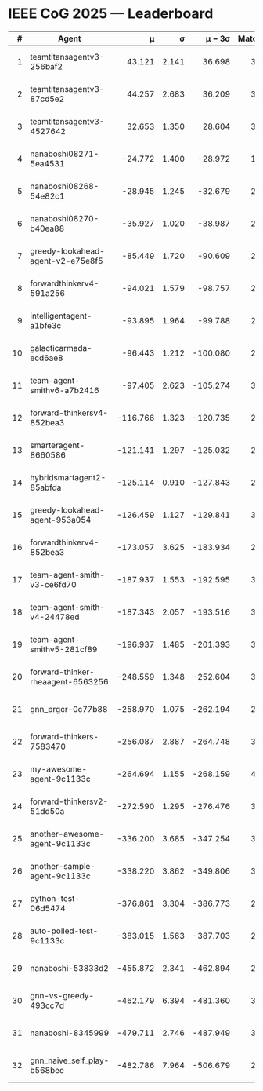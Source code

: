 # IEEE CoG 2025 — Leaderboard

| # | Agent | μ | σ | μ − 3σ | Matches | Updated |
|---:|---|---:|---:|---:|---:|---|
| 1 | teamtitansagentv3-256baf2 | 43.121 | 2.141 | 36.698 | 3300 | 2025-08-27 23:12 |
| 2 | teamtitansagentv3-87cd5e2 | 44.257 | 2.683 | 36.209 | 3260 | 2025-08-27 23:12 |
| 3 | teamtitansagentv3-4527642 | 32.653 | 1.350 | 28.604 | 3040 | 2025-08-27 23:12 |
| 4 | nanaboshi08271-5ea4531 | -24.772 | 1.400 | -28.972 | 1500 | 2025-08-27 23:12 |
| 5 | nanaboshi08268-54e82c1 | -28.945 | 1.245 | -32.679 | 2938 | 2025-08-27 23:12 |
| 6 | nanaboshi08270-b40ea88 | -35.927 | 1.020 | -38.987 | 2058 | 2025-08-27 23:12 |
| 7 | greedy-lookahead-agent-v2-e75e8f5 | -85.449 | 1.720 | -90.609 | 2626 | 2025-08-27 23:12 |
| 8 | forwardthinkerv4-591a256 | -94.021 | 1.579 | -98.757 | 2671 | 2025-08-27 23:12 |
| 9 | intelligentagent-a1bfe3c | -93.895 | 1.964 | -99.788 | 2800 | 2025-08-27 23:12 |
| 10 | galacticarmada-ecd6ae8 | -96.443 | 1.212 | -100.080 | 2920 | 2025-08-27 23:12 |
| 11 | team-agent-smithv6-a7b2416 | -97.405 | 2.623 | -105.274 | 3560 | 2025-08-27 23:12 |
| 12 | forward-thinkersv4-852bea3 | -116.766 | 1.323 | -120.735 | 2756 | 2025-08-27 23:12 |
| 13 | smarteragent-8660586 | -121.141 | 1.297 | -125.032 | 2600 | 2025-08-27 23:12 |
| 14 | hybridsmartagent2-85abfda | -125.114 | 0.910 | -127.843 | 2802 | 2025-08-27 23:12 |
| 15 | greedy-lookahead-agent-953a054 | -126.459 | 1.127 | -129.841 | 3026 | 2025-08-27 23:12 |
| 16 | forwardthinkerv4-852bea3 | -173.057 | 3.625 | -183.934 | 2457 | 2025-08-27 23:12 |
| 17 | team-agent-smith-v3-ce6fd70 | -187.937 | 1.553 | -192.595 | 3354 | 2025-08-27 23:12 |
| 18 | team-agent-smith-v4-24478ed | -187.343 | 2.057 | -193.516 | 3174 | 2025-08-27 23:12 |
| 19 | team-agent-smithv5-281cf89 | -196.937 | 1.485 | -201.393 | 3400 | 2025-08-27 23:12 |
| 20 | forward-thinker-rheaagent-6563256 | -248.559 | 1.348 | -252.604 | 3324 | 2025-08-27 23:12 |
| 21 | gnn_prgcr-0c77b88 | -258.970 | 1.075 | -262.194 | 2780 | 2025-08-27 23:12 |
| 22 | forward-thinkers-7583470 | -256.087 | 2.887 | -264.748 | 3240 | 2025-08-27 23:12 |
| 23 | my-awesome-agent-9c1133c | -264.694 | 1.155 | -268.159 | 4180 | 2025-08-27 23:12 |
| 24 | forward-thinkersv2-51dd50a | -272.590 | 1.295 | -276.476 | 3524 | 2025-08-27 23:12 |
| 25 | another-awesome-agent-9c1133c | -336.200 | 3.685 | -347.254 | 3660 | 2025-08-27 23:12 |
| 26 | another-sample-agent-9c1133c | -338.220 | 3.862 | -349.806 | 3320 | 2025-08-27 23:12 |
| 27 | python-test-06d5474 | -376.861 | 3.304 | -386.773 | 2590 | 2025-08-27 23:12 |
| 28 | auto-polled-test-9c1133c | -383.015 | 1.563 | -387.703 | 2780 | 2025-08-27 23:12 |
| 29 | nanaboshi-53833d2 | -455.872 | 2.341 | -462.894 | 2720 | 2025-08-27 23:12 |
| 30 | gnn-vs-greedy-493cc7d | -462.179 | 6.394 | -481.360 | 3000 | 2025-08-27 23:12 |
| 31 | nanaboshi-8345999 | -479.711 | 2.746 | -487.949 | 3150 | 2025-08-27 23:12 |
| 32 | gnn_naive_self_play-b568bee | -482.786 | 7.964 | -506.679 | 2380 | 2025-08-27 23:12 |
